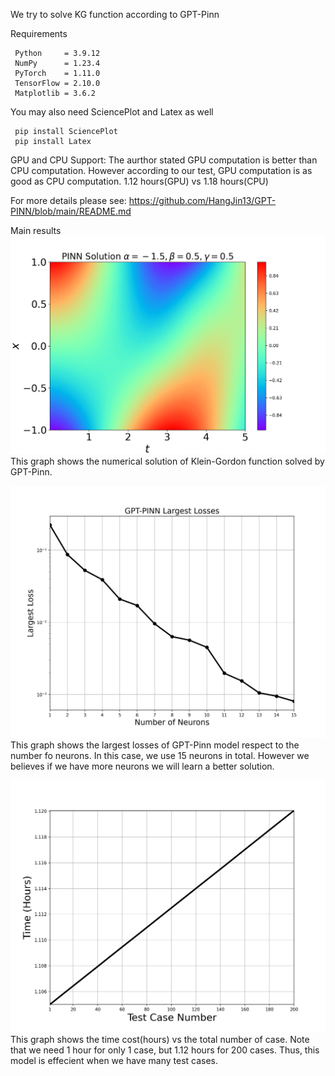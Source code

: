 We try to solve KG function according to GPT-Pinn

Requirements

```
 Python     = 3.9.12
 NumPy      = 1.23.4
 PyTorch    = 1.11.0
 TensorFlow = 2.10.0
 Matplotlib = 3.6.2
```



You may also need SciencePlot and Latex as well
```
 pip install SciencePlot
 pip install Latex
```

GPU and CPU Support:
The aurthor stated GPU computation is better than CPU computation. However according to our test, GPU computation is as good as CPU computation. 1.12 hours(GPU) vs 1.18 hours(CPU)


For more details please see:
https://github.com/HangJin13/GPT-PINN/blob/main/README.md




Main results
![image](pinnkgmain.png)
This graph shows the numerical solution of Klein-Gordon function solved by GPT-Pinn.


![image](GLL.png)
This graph shows the largest losses of GPT-Pinn model respect to the number fo neurons.
In this case, we use 15 neurons in total. However we believes if we have more neurons we will learn a better solution.

![image](TVC.png)
This graph shows the time cost(hours) vs the total number of case. Note that we need 1 hour for only 1 case, but 1.12 hours for 200 cases. Thus, this model is effecient when we have many test cases.
